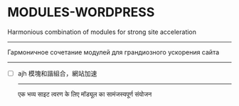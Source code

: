 # MODULES-WORDPRESS
Harmonious combination of modules for strong site acceleration<hr>
Гармоничное сочетание модулей для грандиозного ускорения сайта<hr>
- [ ] ajh
模塊和諧組合，網站加速<hr>
एक भव्य साइट त्वरण के लिए मॉड्यूल का सामंजस्यपूर्ण संयोजन
